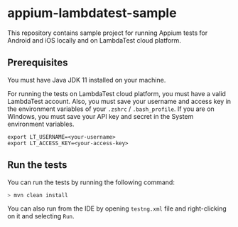 # appium-lambdatest-sample

This repository contains sample project for running Appium tests for Android and iOS locally and on LambdaTest cloud
platform.

## Prerequisites

You must have Java JDK 11 installed on your machine.

For running the tests on LambdaTest cloud platform, you must have a valid LambdaTest account.
Also, you must save your username and access key in the environment variables of your `.zshrc` / `.bash_profile`. If you
are on Windows, you must save your API key and secret in the System environment variables.

```shell
export LT_USERNAME=<your-username>
export LT_ACCESS_KEY=<your-access-key>
```

## Run the tests

You can run the tests by running the following command:

```bash
> mvn clean install
```

You can also run from the IDE by opening `testng.xml` file and right-clicking on it and selecting `Run`.
